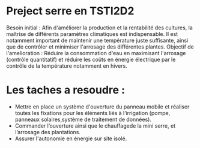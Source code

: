 # Preject serre en TSTI2D2
Besoin initial :
Afin d'améliorer la production et la rentabilité des cultures, la maîtrise de différents paramètres climatiques est indispensable. Il est notamment important de maintenir une température juste suffisante, ainsi que de contrôler et minimiser l'arrosage des différentes plantes.
Objectif de l'amelioration :
Réduire la consommation d'eau en maximisant l'arrosage (contrôle quantitatif) et réduire les coûts en énergie électrique par le contrôle de la température notamment en hivers.
# Les taches a resoudre :
- Mettre en place un système d'ouverture du panneau mobile et réaliser toutes les fixations pour les éléments liés à l’irrigation
  (pompe, panneaux solaires,système de traitement de données).
- Commander l’ouverture ainsi que le chauffagede la mini serre, et l’arrosage des plantations.
- Assurer l'autonomie en énergie sur site isolé.

